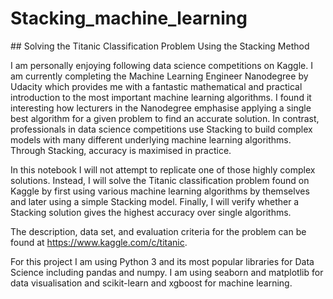# Stacking_machine_learning

## Solving the Titanic Classification Problem Using the Stacking Method

I am personally enjoying following data science competitions on Kaggle. I am currently completing the Machine Learning Engineer Nanodegree by Udacity which provides me with a fantastic mathematical and practical introduction to the most important machine learning algorithms. I found it interesting how lecturers in the Nanodegree emphasise applying a single best algorithm for a given problem to find an accurate solution. In contrast, professionals in data science competitions use Stacking to build complex models with many different underlying machine learning algorithms. Through Stacking, accuracy is maximised in practice.

In this notebook I will not attempt to replicate one of those highly complex solutions. Instead, I will solve the Titanic classification problem found on Kaggle by first using various machine learning algorithms by themselves and later using a simple Stacking model. Finally, I will verify whether a Stacking solution gives the highest accuracy over single algorithms.

The description, data set, and evaluation criteria for the problem can be found at https://www.kaggle.com/c/titanic.

For this project I am using Python 3 and its most popular libraries for Data Science including pandas and numpy. I am using seaborn and matplotlib for data visualisation and scikit-learn and xgboost for machine learning.
